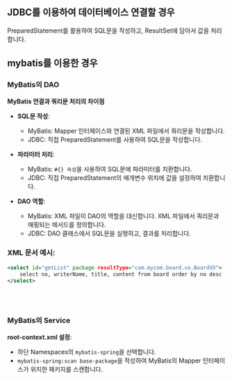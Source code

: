 ## JDBC를 이용하여 데이터베이스 연결할 경우

PreparedStatement를 활용하여 SQL문을 작성하고, ResultSet에 담아서 값을 처리합니다.

## mybatis를 이용한 경우
### MyBatis의 DAO

**MyBatis 연결과 쿼리문 처리의 차이점**

- **SQL문 작성**:
   - MyBatis: Mapper 인터페이스와 연결된 XML 파일에서 쿼리문을 작성합니다.
   - JDBC: 직접 PreparedStatement를 사용하여 SQL문을 작성합니다.

- **파라미터 처리**:
   - MyBatis: `#{} 속성`을 사용하여 SQL문에 파라미터를 치환합니다.
   - JDBC: 직접 PreparedStatement의 매개변수 위치에 값을 설정하여 치환합니다.

- **DAO 역할**:
   - MyBatis: XML 파일이 DAO의 역할을 대신합니다. XML 파일에서 쿼리문과 매핑되는 메서드를 정의합니다.
   - JDBC: DAO 클래스에서 SQL문을 실행하고, 결과를 처리합니다.

### XML 문서 예시:

```xml
<select id="getList" package resultType="com.mycom.board.vo.BoardVO">
    select no, writerName, title, content from board order by no desc
</select>
```

<br>
<br>


### MyBatis의 Service

**root-context.xml 설정**:
- 하단 Namespaces의 `mybatis-spring`을 선택합니다.
- `mybatis-spring:scan base-package`을 작성하여 MyBatis의 Mapper 인터페이스가 위치한 패키지를 스캔합니다.





